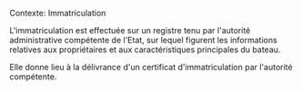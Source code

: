 Contexte: Immatriculation

L'immatriculation est effectuée sur un registre tenu par l'autorité administrative compétente de l'Etat, sur lequel figurent les informations relatives aux propriétaires et aux caractéristiques principales du bateau.

Elle donne lieu à la délivrance d'un certificat d'immatriculation par l'autorité compétente.